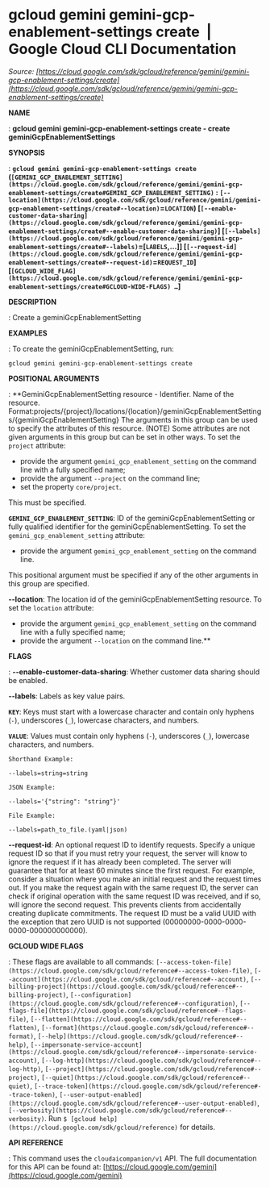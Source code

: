# gcloud gemini gemini-gcp-enablement-settings create  |  Google Cloud CLI Documentation

*Source: [https://cloud.google.com/sdk/gcloud/reference/gemini/gemini-gcp-enablement-settings/create](https://cloud.google.com/sdk/gcloud/reference/gemini/gemini-gcp-enablement-settings/create)*

**NAME**

: **gcloud gemini gemini-gcp-enablement-settings create - create geminiGcpEnablementSettings**

**SYNOPSIS**

: **`gcloud gemini gemini-gcp-enablement-settings create` (`[GEMINI_GCP_ENABLEMENT_SETTING](https://cloud.google.com/sdk/gcloud/reference/gemini/gemini-gcp-enablement-settings/create#GEMINI_GCP_ENABLEMENT_SETTING)` : `[--location](https://cloud.google.com/sdk/gcloud/reference/gemini/gemini-gcp-enablement-settings/create#--location)`=`LOCATION`) [`[--enable-customer-data-sharing](https://cloud.google.com/sdk/gcloud/reference/gemini/gemini-gcp-enablement-settings/create#--enable-customer-data-sharing)`] [`[--labels](https://cloud.google.com/sdk/gcloud/reference/gemini/gemini-gcp-enablement-settings/create#--labels)`=[`LABELS`,…]] [`[--request-id](https://cloud.google.com/sdk/gcloud/reference/gemini/gemini-gcp-enablement-settings/create#--request-id)`=`REQUEST_ID`] [`[GCLOUD_WIDE_FLAG](https://cloud.google.com/sdk/gcloud/reference/gemini/gemini-gcp-enablement-settings/create#GCLOUD-WIDE-FLAGS) …`]**

**DESCRIPTION**

: Create a geminiGcpEnablementSetting

**EXAMPLES**

: To create the geminiGcpEnablementSetting, run:

```
gcloud gemini gemini-gcp-enablement-settings create
```

**POSITIONAL ARGUMENTS**

: **GeminiGcpEnablementSetting resource - Identifier. Name of the resource.
Format:projects/{project}/locations/{location}/geminiGcpEnablementSettings/{geminiGcpEnablementSetting}
The arguments in this group can be used to specify the attributes of this
resource. (NOTE) Some attributes are not given arguments in this group but can
be set in other ways.
To set the `project` attribute:

- provide the argument `gemini_gcp_enablement_setting` on the command
line with a fully specified name;
- provide the argument `--project` on the command line;
- set the property `core/project`.

This must be specified.

**`GEMINI_GCP_ENABLEMENT_SETTING`**:
ID of the geminiGcpEnablementSetting or fully qualified identifier for the
geminiGcpEnablementSetting.
To set the `gemini_gcp_enablement_setting` attribute:

- provide the argument `gemini_gcp_enablement_setting` on the command
line.

This positional argument must be specified if any of the other arguments in this
group are specified.

**--location**:
The location id of the geminiGcpEnablementSetting resource.
To set the `location` attribute:

- provide the argument `gemini_gcp_enablement_setting` on the command
line with a fully specified name;
- provide the argument `--location` on the command line.**

**FLAGS**

: **--enable-customer-data-sharing**:
Whether customer data sharing should be enabled.

**--labels**:
Labels as key value pairs.

**`KEY`**:
Keys must start with a lowercase character and contain only hyphens
(`-`), underscores (`_`), lowercase characters, and
numbers.

**`VALUE`**:
Values must contain only hyphens (`-`), underscores (`_`),
lowercase characters, and numbers.

`Shorthand Example:`

```
--labels=string=string
```

`JSON Example:`

```
--labels='{"string": "string"}'
```

`File Example:`

```
--labels=path_to_file.(yaml|json)
```

**--request-id**:
An optional request ID to identify requests. Specify a unique request ID so that
if you must retry your request, the server will know to ignore the request if it
has already been completed. The server will guarantee that for at least 60
minutes since the first request.
For example, consider a situation where you make an initial request and the
request times out. If you make the request again with the same request ID, the
server can check if original operation with the same request ID was received,
and if so, will ignore the second request. This prevents clients from
accidentally creating duplicate commitments.
The request ID must be a valid UUID with the exception that zero UUID is not
supported (00000000-0000-0000-0000-000000000000).

**GCLOUD WIDE FLAGS**

: These flags are available to all commands: `[--access-token-file](https://cloud.google.com/sdk/gcloud/reference#--access-token-file)`,
`[--account](https://cloud.google.com/sdk/gcloud/reference#--account)`, `[--billing-project](https://cloud.google.com/sdk/gcloud/reference#--billing-project)`,
`[--configuration](https://cloud.google.com/sdk/gcloud/reference#--configuration)`,
`[--flags-file](https://cloud.google.com/sdk/gcloud/reference#--flags-file)`,
`[--flatten](https://cloud.google.com/sdk/gcloud/reference#--flatten)`, `[--format](https://cloud.google.com/sdk/gcloud/reference#--format)`, `[--help](https://cloud.google.com/sdk/gcloud/reference#--help)`, `[--impersonate-service-account](https://cloud.google.com/sdk/gcloud/reference#--impersonate-service-account)`,
`[--log-http](https://cloud.google.com/sdk/gcloud/reference#--log-http)`,
`[--project](https://cloud.google.com/sdk/gcloud/reference#--project)`, `[--quiet](https://cloud.google.com/sdk/gcloud/reference#--quiet)`, `[--trace-token](https://cloud.google.com/sdk/gcloud/reference#--trace-token)`, `[--user-output-enabled](https://cloud.google.com/sdk/gcloud/reference#--user-output-enabled)`,
`[--verbosity](https://cloud.google.com/sdk/gcloud/reference#--verbosity)`.
Run `$ [gcloud help](https://cloud.google.com/sdk/gcloud/reference)` for details.

**API REFERENCE**

: This command uses the `cloudaicompanion/v1` API. The full
documentation for this API can be found at: [https://cloud.google.com/gemini](https://cloud.google.com/gemini)